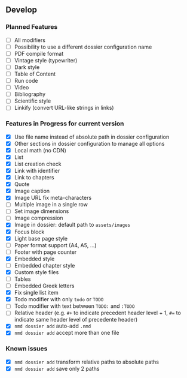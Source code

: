 ## Develop

### Planned Features

- [ ] All modifiers
- [ ] Possibility to use a different dossier configuration name
- [ ] PDF compile format
- [ ] Vintage style (typewriter)
- [ ] Dark style
- [ ] Table of Content
- [ ] Run code
- [ ] Video
- [ ] Bibliography
- [ ] Scientific style
- [ ] Linkify (convert URL-like strings in links)

### Features in Progress for current version

- [x] Use file name instead of absolute path in dossier configuration
- [x] Other sections in dossier configuration to manage all options
- [x] Local math (no CDN)
- [x] List
- [x] List creation check
- [x] Link with identifier
- [x] Link to chapters
- [x] Quote
- [x] Image caption
- [x] Image URL fix meta-characters
- [ ] Multiple image in a single row
- [ ] Set image dimensions
- [ ] Image compression
- [x] Image in dossier: default path to `assets/images`
- [x] Focus block
- [x] Light base page style
- [ ] Paper format support (A4, A5, ...)
- [ ] Footer with page counter
- [x] Embedded style
- [ ] Embedded chapter style
- [x] Custom style files
- [ ] Tables
- [ ] Embedded Greek letters
- [x] Fix single list item
- [x] Todo modifier with only `todo` or `TODO`
- [ ] Todo modifier with text between `TODO:` and `:TODO`
- [ ] Relative header (e.g. `#+` to indicate precedent header level + 1, `#=` to indicate same header level of precedente header)
- [x] `nmd dossier add` auto-add `.nmd`
- [x] `nmd dossier add` accept more than one file

### Known issues

- [x] `nmd dossier add` transform relative paths to absolute paths
- [x] `nmd dossier add` save only 2 paths
